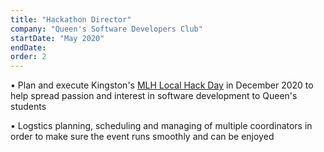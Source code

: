 ```yaml
---
title: "Hackathon Director"
company: "Queen's Software Developers Club"
startDate: "May 2020"
endDate:
order: 2
---
```


• Plan and execute Kingston's [MLH Local Hack Day](https://localhackday.mlh.io/) in December 2020 to help spread passion and interest in software development to Queen's students

• Logstics planning, scheduling and managing of multiple coordinators in order to make sure the event runs smoothly and can be enjoyed

